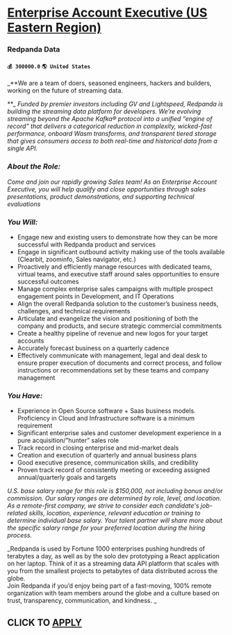 # [Enterprise Account Executive (US Eastern Region)](https://www.remotewlb.com/apply/enterprise-account-executive-us-eastern-region)  
### Redpanda Data  
#### `💰 300000.0` `🌎 United States`  
_**We are a team of doers, seasoned engineers, hackers and builders, working on the future of streaming data.  
  
**_ _Funded by premier investors including GV and Lightspeed, Redpanda is building the streaming data platform for developers. We’re evolving streaming beyond the Apache Kafka® protocol into a unified “engine of record” that delivers a categorical reduction in complexity, wicked-fast performance, onboard Wasm transforms, and transparent tiered storage that gives consumers access to both real-time and historical data from a single API._

###  _About the Role:_

 _Come and join our rapidly growing Sales team! As an Enterprise Account Executive, you will help qualify and close opportunities through sales presentations, product demonstrations, and supporting technical evaluations_

###  _You Will:_

  * Engage new and existing users to demonstrate how they can be more successful with Redpanda product and services
  * Engage in significant outbound activity making use of the tools available (Clearbit, zoominfo, Sales navigator, etc.)
  * Proactively and efficiently manage resources with dedicated teams, virtual teams, and executive staff around sales opportunities to ensure successful outcomes
  * Manage complex enterprise sales campaigns with multiple prospect engagement points in Development, and IT Operations
  * Align the overall Redpanda solution to the customer’s business needs, challenges, and technical requirements
  * Articulate and evangelize the vision and positioning of both the company and products, and secure strategic commercial commitments
  * Create a healthy pipeline of revenue and new logos for your target accounts
  * Accurately forecast business on a quarterly cadence
  * Effectively communicate with management, legal and deal desk to ensure proper execution of documents and correct process, and follow instructions or recommendations set by these teams and company management

### _You Have:_

  * Experience in Open Source software + Saas business models. Proficiency in Cloud and Infrastructure software is a minimum requirement
  * Significant enterprise sales and customer development experience in a pure acquisition/”hunter” sales role
  * Track record in closing enterprise and mid-market deals
  * Creation and execution of quarterly and annual business plans
  * Good executive presence, communication skills, and credibility
  * Proven track record of consistently meeting or exceeding assigned annual/quarterly goals and targets

_U.S. base salary range for this role is $150,000, not including bonus and/or commission. Our salary ranges are determined by role, level, and location. As a remote-first company, we strive to consider each candidate's job-related skills, location, experience, relevant education or training to determine individual base salary. Your talent partner will share more about the specific salary range for your preferred location during the hiring process._

 _Redpanda is used by Fortune 1000 enterprises pushing hundreds of terabytes a day, as well as by the solo dev prototyping a React application on her laptop. Think of it as a streaming data API platform that scales with you from the smallest projects to petabytes of data distributed across the globe.  
Join Redpanda if you’d enjoy being part of a fast-moving, 100% remote organization with team members around the globe and a culture based on trust, transparency, communication, and kindness. _

  
## CLICK TO [APPLY](https://www.remotewlb.com/apply/enterprise-account-executive-us-eastern-region)

